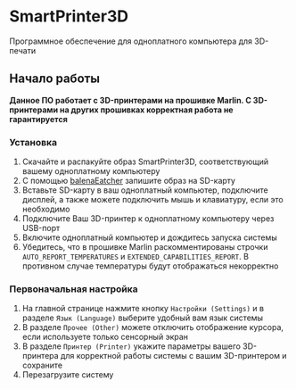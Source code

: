 # SmartPrinter3D

Программное обеспечение для одноплатного компьютера для 3D-печати

## Начало работы

**Данное ПО работает с 3D-принтерами на прошивке Marlin. С 3D-принтерами на других прошивках корректная работа не гарантируется**

### Установка

1. Скачайте и распакуйте образ SmartPrinter3D, соответствующий вашему одноплатному компьютеру
1. С помощью [balenaEatcher](https://www.balena.io/etcher/) запишите образ на SD-карту
1. Вставьте SD-карту в ваш одноплатный компьютер, подключите дисплей, а также можете подключить мышь и клавиатуру, если это необходимо
1. Подключите Ваш 3D-принтер к одноплатному компьютеру через USB-порт
1. Включите одноплатный компьютер и дождитесь запуска системы
1. Убедитесь, что в прошивке Marlin раскомментированы строчки `AUTO_REPORT_TEMPERATURES` и `EXTENDED_CAPABILITIES_REPORT`. В противном случае температуры будут отображаться некорректно

### Первоначальная настройка
1. На главной странице нажмите кнопку ```Настройки (Settings)``` и в разделе ```Язык (Language)``` выберите удобный вам язык системы
1. В разделе ```Прочее (Other)``` можете отключить отображение курсора, если используете только сенсорный экран
1. В разделе ```Принтер (Printer)``` укажите параметры вашего 3D-принтера для корректной работы системы с вашим 3D-принтером и сохраните
1. Перезагрузите систему
